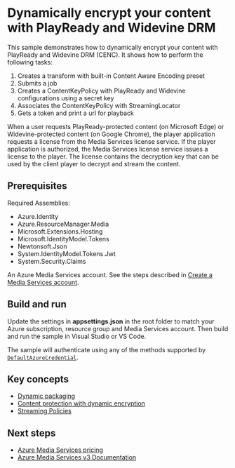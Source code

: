# Dynamically encrypt your content with PlayReady and Widevine DRM

This sample demonstrates how to dynamically encrypt your content with PlayReady and Widevine DRM (CENC). It shows how to perform the following tasks:

1. Creates a transform with built-in Content Aware Encoding preset
1. Submits a job
1. Creates a ContentKeyPolicy with PlayReady and Widevine configurations using a secret key
1. Associates the ContentKeyPolicy with StreamingLocator
1. Gets a token and print a url for playback

When a user requests PlayReady-protected content (on Microsoft Edge) or Widevine-protected content (on Google Chrome), the player application requests a license from the Media Services license service. If the player application is authorized, the Media Services license service issues a license to the player. The license contains the decryption key that can be used by the client player to decrypt and stream the content.

## Prerequisites

Required Assemblies:

* Azure.Identity
* Azure.ResourceManager.Media
* Microsoft.Extensions.Hosting
* Microsoft.IdentityModel.Tokens
* Newtonsoft.Json
* System.IdentityModel.Tokens.Jwt
* System.Security.Claims

An Azure Media Services account. See the steps described in [Create a Media Services account](https://learn.microsoft.com/azure/media-services/latest/account-create-how-to).

## Build and run

Update the settings in **appsettings.json** in the root folder to match your Azure subscription, resource group and Media Services account.
Then build and run the sample in Visual Studio or VS Code.

The sample will authenticate using any of the methods supported by [`DefaultAzureCredential`](https://learn.microsoft.com/en-us/dotnet/api/azure.identity.defaultazurecredential?view=azure-dotnet).

## Key concepts

* [Dynamic packaging](https://learn.microsoft.com/azure/media-services/latest/encode-dynamic-packaging-concept)
* [Content protection with dynamic encryption](https://learn.microsoft.com/azure/media-services/latest/drm-content-protection-concept)
* [Streaming Policies](https://learn.microsoft.com/azure/media-services/latest/stream-streaming-policy-concept)

## Next steps

* [Azure Media Services pricing](https://azure.microsoft.com/pricing/details/media-services/)
* [Azure Media Services v3 Documentation](https://learn.microsoft.com/azure/media-services/latest/)
